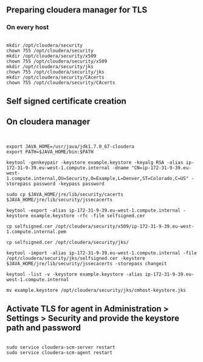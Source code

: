 ## Preparing cloudera manager for TLS
### On every host
<pre><code>
mkdir /opt/cloudera/security
chown 755 /opt/cloudera/security
mkdir /opt/cloudera/security/x509
chown 755 /opt/cloudera/security/x509
mkdir /opt/cloudera/security/jks
chown 755 /opt/cloudera/security/jks
mkdir /opt/cloudera/security/CAcerts
chown 755 /opt/cloudera/security/CAcerts
</code></pre>
## Self signed certificate creation
## On cloudera manager
<pre><code>

export JAVA_HOME=/usr/java/jdk1.7.0_67-cloudera
export PATH=$JAVA_HOME/bin:$PATH

keytool -genkeypair -keystore example.keystore -keyalg RSA -alias ip-172-31-9-39.eu-west-1.compute.internal -dname "CN=ip-172-31-9-39.eu-west-1.compute.internal,OU=Security,O=Example,L=Denver,ST=Colorado,C=US" -storepass password -keypass password

sudo cp $JAVA_HOME/jre/lib/security/cacerts $JAVA_HOME/jre/lib/security/jssecacerts

keytool -export -alias ip-172-31-9-39.eu-west-1.compute.internal -keystore example.keystore -rfc -file selfsigned.cer

cp selfsigned.cer /opt/cloudera/security/x509/ip-172-31-9-39.eu-west-1.compute.internal.pem

cp selfsigned.cer /opt/cloudera/security/jks/

keytool -import -alias ip-172-31-9-39.eu-west-1.compute.internal -file /opt/cloudera/security/jks/selfsigned.cer -keystore $JAVA_HOME/jre/lib/security/jssecacerts -storepass changeit

keytool -list -v -keystore example.keystore -alias ip-172-31-9-39.eu-west-1.compute.internal

mv example.keystore /opt/cloudera/security/jks/cmhost-keystore.jks
</code></pre>
## Activate TLS for agent in Administration > Settings > Security and provide the keystore path and password
<pre><code>
sudo service cloudera-scm-server restart 
sudo service cloudera-scm-agent restart 
</code></pre>